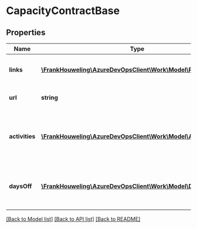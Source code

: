 # CapacityContractBase

## Properties
Name | Type | Description | Notes
------------ | ------------- | ------------- | -------------
**links** | [**\FrankHouweling\AzureDevOpsClient\Work\Model\ReferenceLinks**](ReferenceLinks.md) | Collection of links relevant to resource | [optional] 
**url** | **string** | Full http link to the resource | [optional] 
**activities** | [**\FrankHouweling\AzureDevOpsClient\Work\Model\Activity[]**](Activity.md) | Collection of capacities associated with the team member | [optional] 
**daysOff** | [**\FrankHouweling\AzureDevOpsClient\Work\Model\DateRange[]**](DateRange.md) | The days off associated with the team member | [optional] 

[[Back to Model list]](../README.md#documentation-for-models) [[Back to API list]](../README.md#documentation-for-api-endpoints) [[Back to README]](../README.md)



